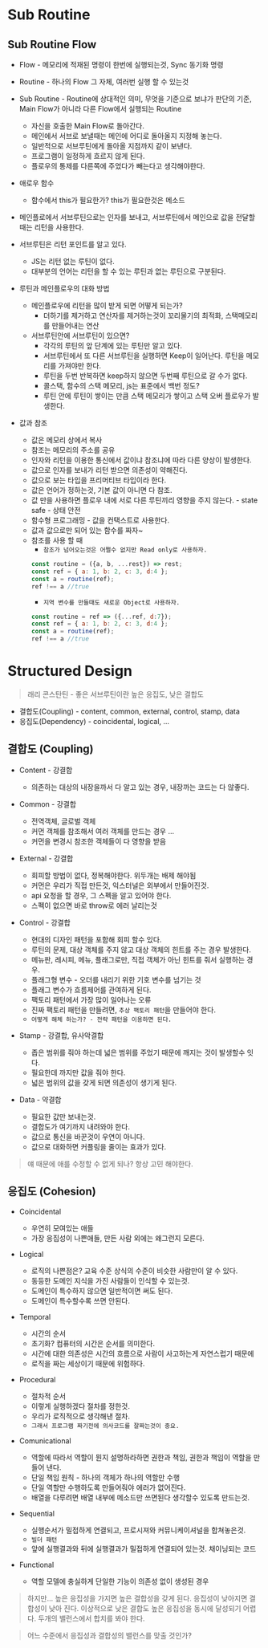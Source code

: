 
#  Sub Routine

## Sub Routine Flow

- Flow - 메모리에 적재된 명령이 한번에 실행되는것, Sync 동기화 명령
- Routine - 하나의 Flow 그 자체, 여러번 실행 할 수 있는것
- Sub Routine - Routine에 상대적인 의미, 무엇을 기준으로 보냐가 판단의 기준, Main Flow가 아니라 다른 Flow에서 실행되는 Routine
  - 자신을 호출한 Main Flow로 돌아간다.
  - 메인에서 서브로 보낼때는 메인에 어디로 돌아올지 지정해 놓는다.
  - 일반적으로 서브루틴에게 돌아올 지점까지 같이 보낸다.
  - 프로그램이 일정하게 흐르지 않게 된다.
  - 플로우의 통제를 다른쪽에 주었다가 빼는다고 생각해야한다.

- 애로우 함수
  - 함수에서 this가 필요한가? this가 필요한것은 메소드

- 메인플로에서 서브루틴으로는 인자를 보내고, 서브루틴에서 메인으로 값을 전달할때는 리턴을 사용한다.
- 서브루틴은 리턴 포인트를 알고 있다.
  - JS는 리턴 없는 루틴이 없다. 
  - 대부분의 언어는 리턴을 할 수 있는 루틴과 없는 루틴으로 구분된다.

- 루틴과 메인플로우의 대화 방법
  - 메인플로우에 리턴을 많이 받게 되면 어떻게 되는가?
    - 더하기를 제거하고 연산자를 제거하는것이 꼬리물기의 최적화, 스택메모리를 만들어내는 연산
  - 서브루틴안에 서브루틴이 있으면?
    - 각각의 루틴의 앞 단계에 있는 루틴만 알고 있다.
    - 서브루틴에서 또 다른 서브루틴을 실행하면 Keep이 일어난다. 루틴을 메모리를 가져야만 한다.
    - 루틴을 두번 반복하면 keep하지 않으면 두번째 루틴으로 갈 수가 없다.
    - 콜스택, 함수의 스택 메모리, js는 표준에서 백번 정도?
    - 루틴 안에 루틴이 쌓이는 만큼 스택 메모리가 쌓이고 스택 오버 플로우가 발생한다.

- 값과 참조
  - 값은 메모리 상에서 복사
  - 참조는 메모리의 주소를 공유
  - 인자와 리턴을 이용한 통신에서 값이냐 참조냐에 따라 다른 양상이 발생한다.
  - 값으로 인자를 보내가 리턴 받으면 의존성이 약해진다.
  - 값으로 보는 타입을 프리머티브 타입이라 한다.
  - 값은 언어가 정하는것, 기본 값이 아니면 다 참조.
  - 값 만을 사용하면 플로우 내에 서로 다른 루틴끼리 영향을 주지 않는다. - state safe - 상태 안전
  - 함수형 프로그래밍 - 값을 컨택스트로 사용한다.
  - 값과 값으로만 되어 있는 함수를 짜자~
  - 참조를 사용 할 때
    - `참조가 넘어오는것은 어쩔수 없지만 Read only로 사용하자.`
    ```js
    const routine = ({a, b, ...rest}) => rest;
    const ref = { a: 1, b: 2, c: 3, d:4 };
    const a = routine(ref);
    ref !== a //true
    ```
    - `지역 변수를 만들때도 새로운 Object로 사용하자.`
    ```js
    const routine = ref => ({...ref, d:7});
    const ref = { a: 1, b: 2, c: 3, d:4 };
    const a = routine(ref);
    ref !== a //true
    ```


# Structured Design 
> 래리 콘스탄틴 - 좋은 서브루틴이란 높은 응집도, 낮은 결합도

- 결합도(Coupling) - content, common, external, control, stamp, data
- 응집도(Dependency) - coincidental, logical, ...

## 결합도 (Coupling)
- Content - 강결합
  - 의존하는 대상의 내장을까서 다 알고 있는 경우, 내장까는 코드는 다 않좋다.
- Common - 강결합
  - 전역객체, 글로벌 객체
  - 커먼 객체를 참조해서 여러 객체를 만드는 경우 ...
  - 커먼을 변경시 참조한 객체들이 다 영향을 받음

- External - 강결합
  - 회피할 방법이 없다, 정복해야한다. 위두개는 배제 해야됨
  - 커먼은 우리가 직접 만든것, 익스터널은 외부에서 만들어진것.
  - api 요청을 할 경우, 그 스펙을 알고 있어야 한다.
  - 스펙이 없으면 바로 throw로 에러 날리는것

- Control - 강결합
  - 현대의 디자인 패턴을 포함해 회피 할수 있다.
  - 루틴의 문제, 대상 객체를 주지 않고 대상 객체의 힌트를 주는 경우 발생한다.
  - 메뉴판, 레시피, 메뉴, 플래그로만, 직접 객체가 아닌 힌트를 줘서 실행하는 경우.
  - 플래그형 변수 - 오더를 내리기 위한 기호 변수를 넘기는 것
  - 플래그 변수가 흐름제어를 관여하게 된다.
  - 팩토리 패턴에서 가장 많이 일어나는 오류
  - 진짜 팩토리 패턴을 만들려면, `추상 팩토리 패턴`을 만들어야 한다.
  - `어떻게 해체 하는가? - 전략 패턴을 이용하면 된다.`

- Stamp - 강결합, 유사악결합
  - 좁은 범위를 줘야 하는데 넓은 범위를 주었기 때문에 깨지는 것이 발생할수 잇다.
  - 필요한데 까지만 값을 줘야 한다.
  - 넓은 범위의 값을 갖게 되면 의존성이 생기게 된다.

- Data - 약결합
  - 필요한 값만 보내는것.
  - 결합도가 여기까지 내려와야 한다.
  - 값으로 통신을 바꾼것이 우연이 아니다.
  - 값으로 대화하면 커플링을 줄이는 효과가 있다.

> 얘 때문에 애를 수정할 수 없게 되나? 항상 고민 해야한다.


## 응집도 (Cohesion) 
- Coincidental
  - 우연히 모여있는 애들
  - 가장 응집성이 나쁜애들, 만든 사람 외에는 왜그런지 모른다.

- Logical
  - 로직의 나쁜점은? 교육 수준 상식의 수준이 비슷한 사람만이 알 수 있다.
  - 동등한 도메인 지식을 가진 사람들이 인식할 수 있는것.
  - 도메인이 특수하지 않으면 일반적이면 써도 된다.
  - 도메인이 특수할수록 쓰면 안된다.

- Temporal
  - 시간의 순서
  - 초기화? 컴퓨터의 시간은 순서를 의미한다.
  - 시간에 대한 의존성은 시간의 흐름으로 사람이 사고하는게 자연스럽기 때문에
  - 로직을 짜는 세상이기 때문에 위험하다.

- Procedural
  - 절차적 순서
  - 이렇게 실행하겠다 절차를 정한것.
  - 우리가 로직적으로 생각해낸 절차.
  - `그래서 프로그램 짜기전에 의사코드를 잘짜는것이 중요.`

- Comunicational
  - 역할에 따라서 역할이 뭔지 설명하라하면 권한과 책임, 권한과 책임이 역할을 만들어 낸다. 
  - 단일 책임 원칙 - 하나의 객체가 하나의 역할만 수행
  - 단일 역할만 수행하도록 만들어줘야 에러가 없어진다.
  - 배열을 다루려면 배열 내부에 메소드만 쓰면된다 생각할수 있도록 만드는것.

- Sequential
  - 실행순서가 밀접하게 연결되고, 프로시져와 커뮤니케이셔널을 합쳐놓은것.
  - `빌더 패턴`
  - 앞에 실행결과와 뒤에 실행결과가 밀접하게 연결되어 있는것. 채이닝되는 코드

- Functional
  - 역할 모델에 충실하게 단일한 기능이 의존성 없이 생성된 경우

> 하지만... 높은 응집성을 가지면 높은 결합성을 갖게 된다. 응집성이 낮아지면 결합성이 낮아 진다. 이상적으로 낮은 결합도 높은 응집성을 동시에 달성되기 어렵다. 두개의 밸런스에서 합치를 봐야 한다.

> 어느 수준에서 응집성과 결합성의 밸런스를 맞출 것인가?
